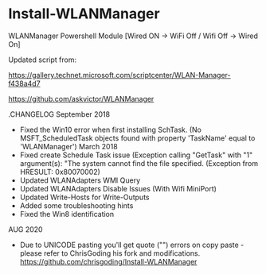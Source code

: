 # Install-WLANManager
WLANManager Powershell Module [Wired ON -> WiFi Off / Wifi Off -> Wired On]

Updated script from:

https://gallery.technet.microsoft.com/scriptcenter/WLAN-Manager-f438a4d7

https://github.com/askvictor/WLANManager

.CHANGELOG
September 2018
- Fixed the Win10 error when first installing SchTask. (No MSFT_ScheduledTask objects found with property 'TaskName' equal to 'WLANManager') 
March 2018
- Fixed create Schedule Task issue (Exception calling "GetTask" with "1" argument(s): "The system cannot find the file specified. (Exception from HRESULT: 0x80070002)
- Updated WLANAdapters WMI Query
- Updated WLANAdapters Disable Issues (With Wifi MiniPort)
- Updated Write-Hosts for Write-Outputs
- Added some troubleshooting hints
- Fixed the Win8 identification

AUG 2020
- Due to UNICODE pasting you'll get quote ("") errors on copy paste - please refer to ChrisGoding his fork and modifications.
https://github.com/chrisgoding/Install-WLANManager
